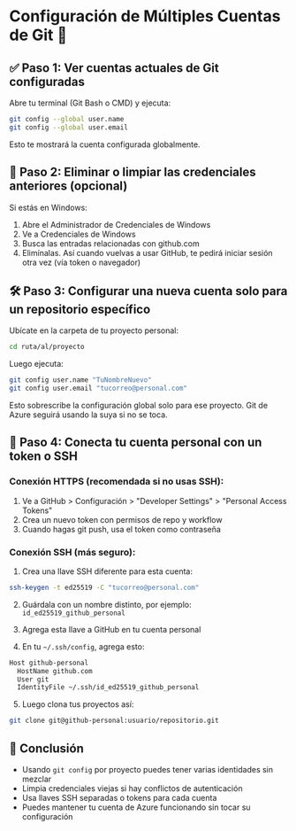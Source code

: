 # Configuración de Múltiples Cuentas de Git 🔄

## ✅ Paso 1: Ver cuentas actuales de Git configuradas

Abre tu terminal (Git Bash o CMD) y ejecuta:

```bash
git config --global user.name
git config --global user.email
```

Esto te mostrará la cuenta configurada globalmente.

## 🧹 Paso 2: Eliminar o limpiar las credenciales anteriores (opcional)

Si estás en Windows:

1. Abre el Administrador de Credenciales de Windows
2. Ve a Credenciales de Windows
3. Busca las entradas relacionadas con github.com
4. Elimínalas. Así cuando vuelvas a usar GitHub, te pedirá iniciar sesión otra vez (vía token o navegador)

## 🛠️ Paso 3: Configurar una nueva cuenta solo para un repositorio específico

Ubícate en la carpeta de tu proyecto personal:

```bash
cd ruta/al/proyecto
```

Luego ejecuta:

```bash
git config user.name "TuNombreNuevo"
git config user.email "tucorreo@personal.com"
```

Esto sobrescribe la configuración global solo para ese proyecto. Git de Azure seguirá usando la suya si no se toca.

## 🔐 Paso 4: Conecta tu cuenta personal con un token o SSH

### Conexión HTTPS (recomendada si no usas SSH):

1. Ve a GitHub > Configuración > "Developer Settings" > "Personal Access Tokens"
2. Crea un nuevo token con permisos de repo y workflow
3. Cuando hagas git push, usa el token como contraseña

### Conexión SSH (más seguro):

1. Crea una llave SSH diferente para esta cuenta:

```bash
ssh-keygen -t ed25519 -C "tucorreo@personal.com"
```

2. Guárdala con un nombre distinto, por ejemplo: `id_ed25519_github_personal`

3. Agrega esta llave a GitHub en tu cuenta personal

4. En tu `~/.ssh/config`, agrega esto:

```bash
Host github-personal
  HostName github.com
  User git
  IdentityFile ~/.ssh/id_ed25519_github_personal
```

5. Luego clona tus proyectos así:

```bash
git clone git@github-personal:usuario/repositorio.git
```

## 🧠 Conclusión

- Usando `git config` por proyecto puedes tener varias identidades sin mezclar
- Limpia credenciales viejas si hay conflictos de autenticación
- Usa llaves SSH separadas o tokens para cada cuenta
- Puedes mantener tu cuenta de Azure funcionando sin tocar su configuración
